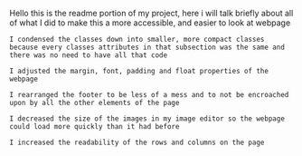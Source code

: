 Hello this is the readme portion of my project, here i will talk briefly about all of what I did to make this a more accessible, and easier to look at webpage

    I condensed the classes down into smaller, more compact classes because every classes attributes in that subsection was the same and there was no need to have all that code

    I adjusted the margin, font, padding and float properties of the webpage

    I rearranged the footer to be less of a mess and to not be encroached upon by all the other elements of the page

    I decreased the size of the images in my image editor so the webpage could load more quickly than it had before

    I increased the readability of the rows and columns on the page